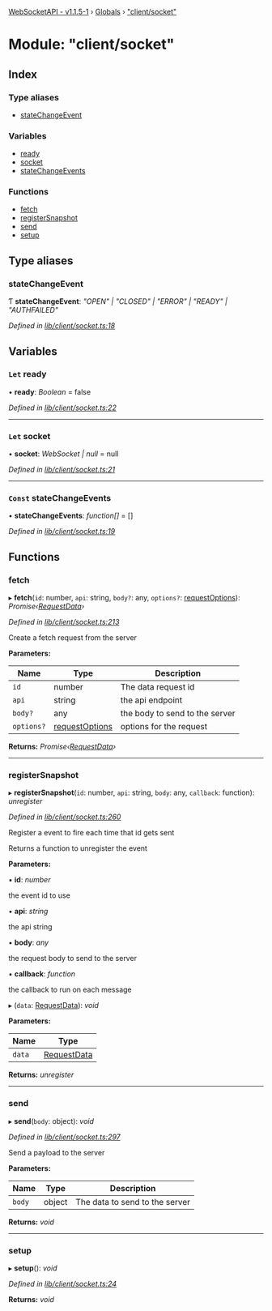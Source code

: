 [WebSocketAPI - v1.1.5-1](../README.md) › [Globals](../globals.md) › ["client/socket"](_client_socket_.md)

# Module: "client/socket"

## Index

### Type aliases

* [stateChangeEvent](_client_socket_.md#statechangeevent)

### Variables

* [ready](_client_socket_.md#let-ready)
* [socket](_client_socket_.md#let-socket)
* [stateChangeEvents](_client_socket_.md#const-statechangeevents)

### Functions

* [fetch](_client_socket_.md#fetch)
* [registerSnapshot](_client_socket_.md#registersnapshot)
* [send](_client_socket_.md#send)
* [setup](_client_socket_.md#setup)

## Type aliases

###  stateChangeEvent

Ƭ **stateChangeEvent**: *"OPEN" | "CLOSED" | "ERROR" | "READY" | "AUTHFAILED"*

*Defined in [lib/client/socket.ts:18](https://github.com/T-Reimer/WebSocketAPI/blob/230abad/lib/client/socket.ts#L18)*

## Variables

### `Let` ready

• **ready**: *Boolean* = false

*Defined in [lib/client/socket.ts:22](https://github.com/T-Reimer/WebSocketAPI/blob/230abad/lib/client/socket.ts#L22)*

___

### `Let` socket

• **socket**: *WebSocket | null* = null

*Defined in [lib/client/socket.ts:21](https://github.com/T-Reimer/WebSocketAPI/blob/230abad/lib/client/socket.ts#L21)*

___

### `Const` stateChangeEvents

• **stateChangeEvents**: *function[]* = []

*Defined in [lib/client/socket.ts:19](https://github.com/T-Reimer/WebSocketAPI/blob/230abad/lib/client/socket.ts#L19)*

## Functions

###  fetch

▸ **fetch**(`id`: number, `api`: string, `body?`: any, `options?`: [requestOptions](../interfaces/_ws_wsclient_.requestoptions.md)): *Promise‹[RequestData](../interfaces/_requestdata_.requestdata.md)›*

*Defined in [lib/client/socket.ts:213](https://github.com/T-Reimer/WebSocketAPI/blob/230abad/lib/client/socket.ts#L213)*

Create a fetch request from the server

**Parameters:**

Name | Type | Description |
------ | ------ | ------ |
`id` | number | The data request id |
`api` | string | the api endpoint |
`body?` | any | the body to send to the server |
`options?` | [requestOptions](../interfaces/_ws_wsclient_.requestoptions.md) | options for the request  |

**Returns:** *Promise‹[RequestData](../interfaces/_requestdata_.requestdata.md)›*

___

###  registerSnapshot

▸ **registerSnapshot**(`id`: number, `api`: string, `body`: any, `callback`: function): *unregister*

*Defined in [lib/client/socket.ts:260](https://github.com/T-Reimer/WebSocketAPI/blob/230abad/lib/client/socket.ts#L260)*

Register a event to fire each time that id gets sent

Returns a function to unregister the event

**Parameters:**

▪ **id**: *number*

the event id to use

▪ **api**: *string*

the api string

▪ **body**: *any*

the request body to send to the server

▪ **callback**: *function*

the callback to run on each message

▸ (`data`: [RequestData](../interfaces/_requestdata_.requestdata.md)): *void*

**Parameters:**

Name | Type |
------ | ------ |
`data` | [RequestData](../interfaces/_requestdata_.requestdata.md) |

**Returns:** *unregister*

___

###  send

▸ **send**(`body`: object): *void*

*Defined in [lib/client/socket.ts:297](https://github.com/T-Reimer/WebSocketAPI/blob/230abad/lib/client/socket.ts#L297)*

Send a payload to the server

**Parameters:**

Name | Type | Description |
------ | ------ | ------ |
`body` | object | The data to send to the server  |

**Returns:** *void*

___

###  setup

▸ **setup**(): *void*

*Defined in [lib/client/socket.ts:24](https://github.com/T-Reimer/WebSocketAPI/blob/230abad/lib/client/socket.ts#L24)*

**Returns:** *void*
